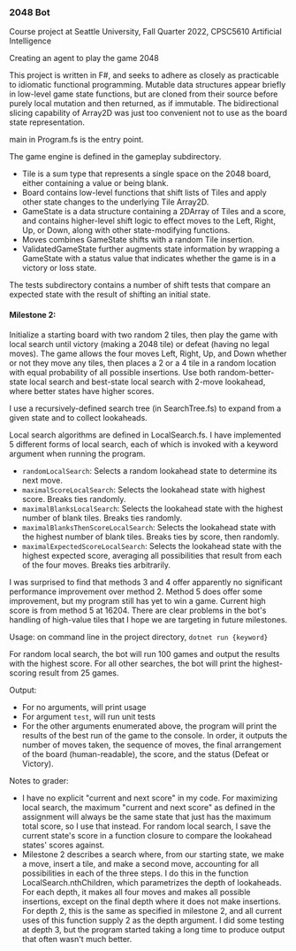 ### 2048 Bot

Course project at Seattle University, Fall Quarter 2022, CPSC5610 Artificial Intelligence

Creating an agent to play the game 2048

This project is written in F#, and seeks to adhere as closely as practicable to idiomatic functional programming.
Mutable data structures appear briefly in low-level game state functions, but are cloned from their source before purely local mutation and then returned, as if immutable.
The bidirectional slicing capability of Array2D was just too convenient not to use as the board state representation.

main in Program.fs is the entry point.

The game engine is defined in the gameplay subdirectory.
- Tile is a sum type that represents a single space on the 2048 board, either containing a value or being blank.
- Board contains low-level functions that shift lists of Tiles and apply other state changes to the underlying Tile Array2D.
- GameState is a data structure containing a 2DArray of Tiles and a score, and contains higher-level shift logic to effect moves to the Left, Right, Up, or Down, along with other state-modifying functions.
- Moves combines GameState shifts with a random Tile insertion.
- ValidatedGameState further augments state information by wrapping a GameState with a status value that indicates whether the game is in a victory or loss state.

The tests subdirectory contains a number of shift tests that compare an expected state with the result of shifting an initial state.

#### Milestone 2: 
Initialize a starting board with two random 2 tiles, then play the game with local search until victory (making a 2048 tile) or defeat (having no legal moves).
The game allows the four moves Left, Right, Up, and Down whether or not they move any tiles, then places a 2 or a 4 tile in a random location with equal probability of all possible insertions.
Use both random-better-state local search and best-state local search with 2-move lookahead, where better states have higher scores.

I use a recursively-defined search tree (in SearchTree.fs) to expand from a given state and to collect lookaheads.

Local search algorithms are defined in LocalSearch.fs.
I have implemented 5 different forms of local search, each of which is invoked with a keyword argument when running the program.
- `randomLocalSearch`: Selects a random lookahead state to determine its next move.
- `maximalScoreLocalSearch`: Selects the lookahead state with highest score. Breaks ties randomly.
- `maximalBlanksLocalSearch`: Selects the lookahead state with the highest number of blank tiles. Breaks ties randomly.
- `maximalBlanksThenScoreLocalSearch`: Selects the lookahead state with the highest number of blank tiles. Breaks ties by score, then randomly.
- `maximalExpectedScoreLocalSearch`: Selects the lookahead state with the highest expected score, averaging all possibilities that result from each of the four moves. Breaks ties arbitrarily.

I was surprised to find that methods 3 and 4 offer apparently no significant performance improvement over method 2.
Method 5 does offer some improvement, but my program still has yet to win a game. Current high score is from method 5 at 16204.
There are clear problems in the bot's handling of high-value tiles that I hope we are targeting in future milestones.

Usage: on command line in the project directory, `dotnet run {keyword}`

For random local search, the bot will run 100 games and output the results with the highest score.
For all other searches, the bot will print the highest-scoring result from 25 games.

Output:
- For no arguments, will print usage
- For argument `test`, will run unit tests
- For the other arguments enumerated above, the program will print the results of the best run of the game to the console. In order, it outputs the number of moves taken, the sequence of moves, the final arrangement of the board (human-readable), the score, and the status (Defeat or Victory).

Notes to grader:
- I have no explicit "current and next score" in my code. For maximizing local search, the maximum "current and next score" as defined in the assignment will always be the same state that just has the maximum total score, so I use that instead. For random local search, I save the current state's score in a function closure to compare the lookahead states' scores against.
- Milestone 2 describes a search where, from our starting state, we make a move, insert a tile, and make a second move, accounting for all possibilities in each of the three steps. I do this in the function LocalSearch.nthChildren, which parametrizes the depth of lookaheads. For each depth, it makes all four moves and makes all possible insertions, except on the final depth where it does not make insertions. For depth 2, this is the same as specified in milestone 2, and all current uses of this function supply 2 as the depth argument. I did some testing at depth 3, but the program started taking a long time to produce output that often wasn't much better.
